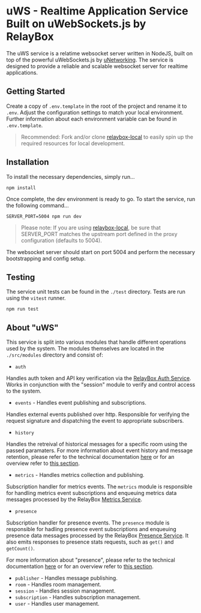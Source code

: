 # uWS - Realtime Application Service Built on uWebSockets.js by RelayBox

The uWS service is a relatime websocket server written in NodeJS, built on top of the powerful uWebSockets.js by [uNetworking](https://github.com/uNetworking). The service is designed to provide a reliable and scalable websocket server for realtime applications.

## Getting Started

Create a copy of `.env.template` in the root of the project and rename it to `.env`. Adjust the configuration settings to match your local environment. Further information about each environment variable can be found in `.env.template`.

> Recommended: Fork and/or clone [relaybox-local](https://github.com/relaybox/relaybox-local) to easily spin up the required resources for local development.

## Installation

To install the necessary dependencies, simply run...

```
npm install
```

Once complete, the dev environment is ready to go. To start the service, run the following command...

```
SERVER_PORT=5004 npm run dev
```

> Please note: If you are using [relaybox-local](https://github.com/relaybox/relaybox-local), be sure that SERVER_PORT matches the upstream port defined in the proxy configuration (defaults to 5004).

The websocket server should start on port 5004 and perform the necessary bootstrapping and config setup.

## Testing

The service unit tests can be found in the `./test` directory. Tests are run using the `vitest` runner.

```
npm run test
```

## About "uWS"

This service is split into various modules that handle different operations used by the system. The modules themselves are located in the `./src/modules` directory and consist of:

- `auth`

Handles auth token and API key verification via the [RelayBox Auth Service](https://github.com/relaybox/auth). Works in conjunction with the "session" module to verify and control access to the system.

- `events` - Handles event publishing and subscriptions.

Handles external events published over http. Responsible for verifying the request signature and dispatching the event to appropriate subscribers.

- `history`

Handles the retreival of historical messages for a specific room using the passed paramaters. For more information about event history and message retention, please refer to the technical documentation [here](https://relaybox.net/docs/api-reference/relaybox-client/rooms#room-history-get) or for an overview refer to [this section](https://relaybox.net/docs/history).

- `metrics` - Handles metrics collection and publishing.

Subscription handler for metrics events. The `metrics` module is responsible for handling metrics event subscriptions and enqueuing metrics data messages processed by the RelayBox [Metrics Service](https://github.com/relaybox/metrics).

- `presence`

Subscription handler for presence events. The `presence` module is responsible for hadling presence event subscriptions and enqueuing presence data messages processed by the RelayBox [Presence Service](https://github.com/relaybox/presence). It also emits responses to presence stats requests, such as `get()` and `getCount()`.

For more information about "presence", please refer to the technical documentation [here](https://relaybox.net/docs/api-reference/relaybox-client/rooms#room-presence-join) or for an overview refer to [this section](https://relaybox.net/docs/presence).

- `publisher` - Handles message publishing.
- `room` - Handles room management.
- `session` - Handles session management.
- `subscription` - Handles subscription management.
- `user` - Handles user management.
